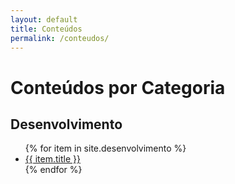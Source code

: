 ```yaml
---
layout: default
title: Conteúdos
permalink: /conteudos/
---
```


<h1>Conteúdos por Categoria</h1>

<h2>Desenvolvimento</h2>
<ul>
  {% for item in site.desenvolvimento %}
    <li><a href="{{ item.url }}">{{ item.title }}</a></li>
  {% endfor %}
</ul>
